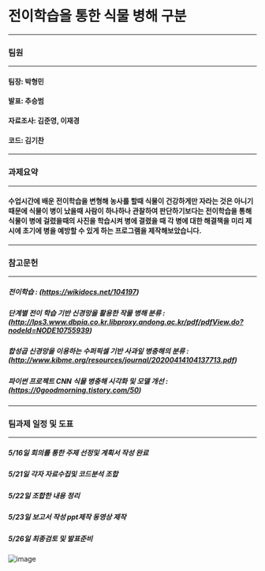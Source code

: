 # 전이학습을 통한 식물 병해 구분
***
   
### 팀원 
***
   #### 팀장: 박형민 
   #### 발표: 추승범 
   #### 자료조사: 김준영, 이재경
   #### 코드: 김기찬 

***
### 과제요약 
***
#### 수업시간에 배운 전이학습을 변형해 농사를 할때 식물이 건강하게만 자라는 것은 아니기 때문에 식물이 병이 났을때 사람이 하나하나 관찰하여 판단하기보다는 전이학습을 통해 식물이 병에 걸렸을때의 사진을 학습시켜 병에 결렸을 때 각 병에 대한 해결책을 미리 제시에 초기에 병을 예방할 수 있게 하는 프로그램을 제작해보았습니다. 
***
### 참고문헌
***
##### 전이학습 : (https://wikidocs.net/104197)
##### 단계별 전이 학습 기반 신경망을 활용한 작물 병해 분류 : (http://lps3.www.dbpia.co.kr.libproxy.andong.ac.kr/pdf/pdfView.do?nodeId=NODE10755939)
##### 합성곱 신경망을 이용하는 수퍼픽셀 기반 사과잎 병충해의 분류 : (http://www.kibme.org/resources/journal/20200414104137713.pdf)
##### 파이썬 프로젝트 CNN 식물 병충해 시각화 및 모델 개선 : (https://0goodmorning.tistory.com/50)
***
### 팀과제 일정 및 도표
***
##### 5/16일 회의를 통한 주제 선정및 계획서 작성 완료
##### 5/21일 각자 자료수집및 코드분석 조합
##### 5/22일 조합한 내용 정리
##### 5/23일 보고서 작성 ppt제작 동영상 제작 
##### 5/26일 최종검토 및 발표준비

![image](https://user-images.githubusercontent.com/50895124/168553328-cb701c90-24dd-437a-847a-9bb29b0b2a40.png)

